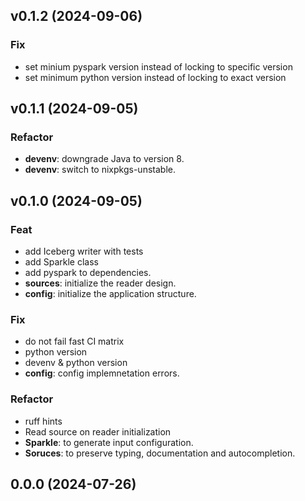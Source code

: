 ## v0.1.2 (2024-09-06)

### Fix

- set minium pyspark version instead of locking to specific version
- set minimum python version instead of locking to exact version

## v0.1.1 (2024-09-05)

### Refactor

- **devenv**: downgrade Java to version 8.
- **devenv**: switch to nixpkgs-unstable.

## v0.1.0 (2024-09-05)

### Feat

- add Iceberg writer with tests
- add Sparkle class
- add pyspark to dependencies.
- **sources**: initialize the reader design.
- **config**: initialize the application structure.

### Fix

- do not fail fast CI matrix
- python version
- devenv & python version
- **config**: config implemnetation errors.

### Refactor

- ruff hints
- Read source on reader initialization
- **Sparkle**: to generate input configuration.
- **Soruces**: to preserve typing, documentation and autocompletion.

## 0.0.0 (2024-07-26)
